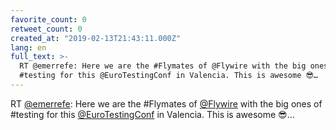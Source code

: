 ```yaml
---
favorite_count: 0
retweet_count: 0
created_at: "2019-02-13T21:43:11.000Z"
lang: en
full_text: >-
  RT @emerrefe: Here we are the #Flymates of @Flywire with the big ones of
  #testing for this @EuroTestingConf in Valencia. This is awesome 😎…
---
```


RT [@emerrefe](https://twitter.com/emerrefe): Here we are the #Flymates of
[@Flywire](https://twitter.com/Flywire) with the big ones of #testing for this
[@EuroTestingConf](https://twitter.com/EuroTestingConf) in Valencia. This is
awesome 😎…
